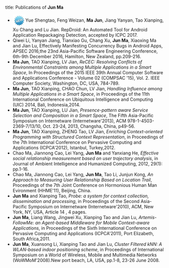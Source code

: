 title: Publications of **Jun Ma**
- <img src="static/img/new.jpg" width = "40" height = "40" align=center />Yue Shengtao, Feng Weizan, **Ma Jun**, Jiang Yanyan, Tao Xianping, Xu Chang and Lu Jian. RepDroid: An Automated Tool for Android Application Repackaging Detection, accepted by ICPC 2017.
- Qiwei Li, Yanyan Jiang, Tianxiao Gu, Chang Xu, **Jun Ma**, Xiaoxing Ma and Jian Lu, Effectively Manifesting Concurrency Bugs in Android Apps, APSEC 2016,the 23nd Asia-Pacific Software Engineering Conference, 6th-9th December 2016, Hamilton, New Zealand, pp.209-216.
- **Ma Jun**, TAO Xianping, LV Jian, *ReCEC: Resolving Conflicts of Environmental Constraints among Multiple Applications in a Smart Space*,  In Proceedings of the 2015 IEEE 39th Annual Computer Software and Applications Conference - Volume 02 (COMPSAC '15), Vol. 2. IEEE Computer Society, Washington, DC, USA, 784-789. 
- **Ma Jun**, TAO Xianping, CHAO Chun, LV Jian, *Handling Influence among Multiple Applications in a Smart Space*, in Proceedings of the 11th International Conference on Ubiquitous Intelligence and Computing (UIC) 2014, Bali, Indonesia,2014.
- **Ma Jun**, TAO Xianping, LU Jian, *Presence-pattern aware Service Selection and Composition in a Smart Space*, The Fifth Asia-Pacific Symposium on Internetware (Internetware'2013), ACM 978-1-4503-2369-7/13/10, Oct. 23-24, 2013, Changsha, China, p49-56.
- **Ma Jun**, TAO Xianping, ZHENG Tao, LV Jian, *Enriching Context-oriented Programming with Structured Context Representation*, in Proceedings of the 7th International Conference on Pervasive Computing and Applications (ICPCA'2012), Istanbul, Turkey,2012.
- Chao Ma, Jiannong Cao, Lei Yang, **Jun Ma** and Yanxiang He, *Effective social relationship measurement based on user trajectory analysis*, in Journal of Ambient Intelligence and Humanized Computing, 2012, 29(1): pp.1-16.
- Chao Ma, Jiannong Cao, Lei Yang, **Jun Ma**, Tao Li, Junjun Kong, *An Approach to Measuring User Relationship Based on Location Trail*, Proceedings of the 7th Joint Conference on Hormonious Human Man Evironment (HHME'11), Beijing, China.
- **Jun Ma** and Xianping Tao, *Probe: a system for context collection, dissemination and processing*, in Proceedings of the Second Asia-Pacific Symposium on Internetware (Internetware'2010), ACM, New York, NY, USA, Article 14 , 4 pages.
- **Jun Ma**, Liang Wang, Jingwei Xu, Xianping Tao and Jian Lu, *Artemis-FollowMe: an Agent-based Middleware for Mobile Context-aware Applications*, in Proceedings of the Sixth International Conference on Pervasive Computing and Applications (ICPCA'2011), Port Elizabeth, South Africa,2011.
- **Jun Ma**, Xuansong Li, Xianping Tao and Jian Lu, *Cluster Filtered kNN: A WLAN-based indoor positioning scheme*, in Proceedings of International Symposium on a World of Wireless, Mobile and Multimedia Networks (WoWMoM'2008).New port beach, LA, USA, pp.1-8, 23-26 June 2008.
